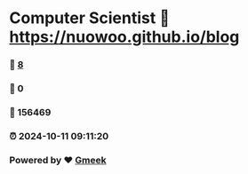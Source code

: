 # Computer Scientist :link: https://nuowoo.github.io/blog 
### :page_facing_up: [8](https://nuowoo.github.io/blog/tag.html) 
### :speech_balloon: 0 
### :hibiscus: 156469 
### :alarm_clock: 2024-10-11 09:11:20 
### Powered by :heart: [Gmeek](https://github.com/Meekdai/Gmeek)
